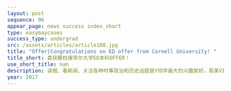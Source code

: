 ```yaml
---
layout: post
sequence: 96
appear_page: news success index_short
type: easymaycases
success_type: undergrad
src: /assets/articles/article108.jpg
title: "Offer|Congratulations on ED offer from Cornell University! "
title_short: 喜获藤校康奈尔大学ED本科OFFER！
use_short_title: nan
description: 读报、看新闻、关注各种时事政治和历史话题是Y同学最大的兴趣爱好。易美VIP团队老师和哈佛大学前招生官奈特先生与Y同学进入深入交流过后，根据她的兴趣爱好，为她确定下了一个“小学者”的标签。基于深度评估的结果，奈特先生为Y同学清晰地梳理出了一条申请规划时间线，确定了每一个关键时间节点她应该要完成的准备工作。
year: 2017
---
```


